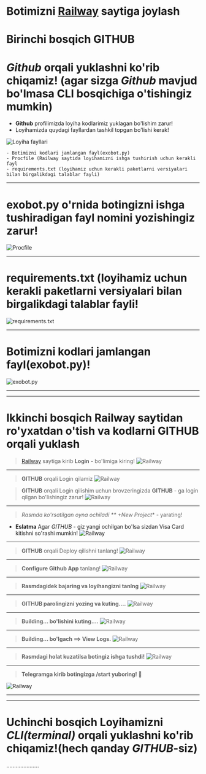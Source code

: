 # **Botimizni [Railway](https://railway.app) saytiga joylash** 


# __Birinchi bosqich **GITHUB**__

# __*Github* orqali yuklashni ko'rib chiqamiz! (agar sizga *Github* mavjud bo'lmasa CLI bosqichiga o'tishingiz mumkin)__

- **Github** profilimizda loyiha kodlarimiz yuklagan bo'lishim zarur!
- Loyihamizda quydagi fayllardan tashkil topgan bo'lishi kerak!

![Loyiha fayllari](images/s1.PNG)

    - Botimizni kodlari jamlangan fayl(exobot.py)
    - Procfile (Railway saytida loyihamizni ishga tushirish uchun kerakli fayl
    - requirements.txt (loyihamiz uchun kerakli paketlarni versiyalari bilan birgalikdagi talablar fayli)
    
<hr>

# __exobot.py o'rnida botingizni ishga tushiradigan fayl nomini yozishingiz zarur!__
 ![Procfile](images/s2.PNG)
 
 

 
<hr>

# __requirements.txt (loyihamiz uchun kerakli paketlarni versiyalari bilan birgalikdagi talablar fayli!__
 ![requirements.txt](images/s3.PNG)
 
 


<hr>

# __Botimizni kodlari jamlangan fayl(exobot.py)!__
 ![exobot.py](images/s4.PNG)
 
 
<hr>
<hr>

# __Ikkinchi bosqich **Railway saytidan ro'yxatdan o'tish va kodlarni GITHUB orqali yuklash**__


> [Railway](https://railway.app) saytiga kirib **Login** - bo'limiga kiring!
 ![Railway](images/r1.PNG)

<hr>


> **GITHUB** orqali Login qilamiz
 ![Railway](images/r2.PNG)


> **GITHUB** orqali Login qilishim uchun brovzeringizda **GITHUB** - ga login qilgan bo'lishingiz zarur!
 ![Railway](images/r3.PNG)

<hr>


> *Rasmda ko'rsatilgan oyna ochiladi ** +New Project** - yarating!
- **Eslatma** Agar *GITHUB* - giz yangi ochilgan bo'lsa sizdan Visa Card kitishni so'rashi mumkin!
 ![Railway](images/r4.PNG)

<hr>


> **GITHUB** orqali Deploy qilishni tanlang!
 ![Railway](images/r5.PNG)

<hr>


> **Configure Github App** tanlang!
 ![Railway](images/r6.PNG)

<hr>


> **Rasmdagidek bajaring va loyihangizni tanlng**
 ![Railway](images/r7.PNG)

<hr>


> **GITHUB parolingizni yozing va kuting....**
 ![Railway](images/r8.PNG)

<hr>


> **Building... bo'lishini kuting....**
 ![Railway](images/r9.PNG)

<hr>

> **Building... bo'lgach ==> View Logs.**
 ![Railway](images/r10.PNG)
 
<hr>

> **Rasmdagi holat kuzatilsa botingiz ishga tushdi!**
 ![Railway](images/r12.PNG)
 
<hr>

> **Telegramga kirib botingizga /start yuboring! 🥳**

 ![Railway](images/r13.PNG)
 

<hr>
<hr>

# __Uchinchi bosqich Loyihamizni *CLI(terminal)* orqali yuklashni ko'rib chiqamiz!(hech qanday *GITHUB*-siz)__
.....................







